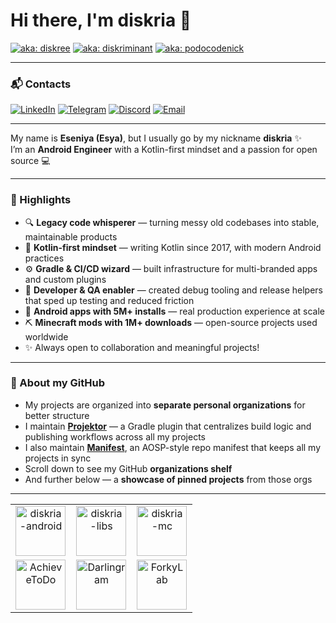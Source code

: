 # Hi there, I'm diskria 👋

[![aka: diskree](https://img.shields.io/badge/🌀_aka-diskree-blue)](#)
[![aka: diskriminant](https://img.shields.io/badge/∑_aka-diskriminant-purple)](#)
[![aka: podocodenick](https://img.shields.io/badge/👾_aka-podocodenick-green)](#)

---

### 📬 Contacts

[![LinkedIn](https://img.shields.io/badge/LinkedIn-Profile-blue?logo=linkedin)](https://www.linkedin.com/in/diskria)
[![Telegram](https://img.shields.io/badge/Telegram-@diskria-2CA5E0?logo=telegram)](https://t.me/diskria)
[![Discord](https://img.shields.io/badge/Discord-@diskria-5865F2?logo=discord)](https://discord.com/users/798982035833880596)
[![Email](https://img.shields.io/badge/Email-diskria@proton.me-8B89CC?logo=protonmail&logoColor=white)](mailto:diskria@proton.me)

---

My name is **Eseniya (Esya)**, but I usually go by my nickname **diskria** ✨  
I’m an **Android Engineer** with a Kotlin-first mindset and a passion for open source 💻  

---

### 🚀 Highlights
- 🔍 **Legacy code whisperer** — turning messy old codebases into stable, maintainable products
- 💜 **Kotlin-first mindset** — writing Kotlin since 2017, with modern Android practices
- ⚙️ **Gradle & CI/CD wizard** — built infrastructure for multi-branded apps and custom plugins
- 🤝 **Developer & QA enabler** — created debug tooling and release helpers that sped up testing and reduced friction
- 📱 **Android apps with 5M+ installs** — real production experience at scale
- ⛏️ **Minecraft mods with 1M+ downloads** — open-source projects used worldwide
- ✨ Always open to collaboration and meaningful projects!

---

### 📂 About my GitHub
- My projects are organized into **separate personal organizations** for better structure  
- I maintain [**Projektor**](https://github.com/diskria/projektor) — a Gradle plugin that centralizes build logic and publishing workflows across all my projects  
- I also maintain [**Manifest**](https://github.com/diskria/manifest), an AOSP-style repo manifest that keeps all my projects in sync
- Scroll down to see my GitHub **organizations shelf**
- And further below — a **showcase of pinned projects** from those orgs

---

<table align="center">
  <tr>
    <td align="center" width="33%">
      <a href="https://github.com/diskria-android" title="diskria-android">
        <img src="https://github.com/diskria-android.png" width="80" height="80" alt="diskria-android"/>
      </a>
    </td>
    <td align="center" width="33%">
      <a href="https://github.com/diskria-libs" title="diskria-libs">
        <img src="https://github.com/diskria-libs.png" width="80" height="80" alt="diskria-libs"/>
      </a>
    </td>
    <td align="center" width="33%">
      <a href="https://github.com/diskria-mc" title="diskria-mc">
        <img src="https://github.com/diskria-mc.png" width="80" height="80" alt="diskria-mc"/>
      </a>
    </td>
  </tr>
  <tr>
    <td align="center" width="33%">
      <a href="https://github.com/AchieveToDo" title="AchieveToDo">
        <img src="https://github.com/AchieveToDo.png" width="80" height="80" alt="AchieveToDo"/>
      </a>
    </td>
    <td align="center" width="33%">
      <a href="https://github.com/Darlingram" title="Darlingram">
        <img src="https://github.com/Darlingram.png" width="80" height="80" alt="Darlingram"/>
      </a>
    </td>
    <td align="center" width="33%">
      <a href="https://github.com/ForkyLab" title="ForkyLab">
        <img src="https://github.com/ForkyLab.png" width="80" height="80" alt="ForkyLab"/>
      </a>
    </td>
  </tr>
</table>
